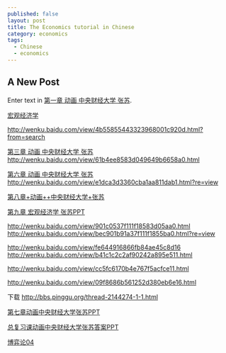 ```yaml
---
published: false
layout: post
title: The Economics tutorial in Chinese
category: economics
tags:
  - Chinese
  - economics
---
```

## A New Post

Enter text in [第一章 动画 中央财经大学 张苏](http://wenku.baidu.com/view/96c6fa422af90242a995e532.html?from=search&isbtn=1). 




[宏观经济学](http://www.51wendang.com/doc/bab1d27635ca81999fb3452f)

http://wenku.baidu.com/view/4b55855443323968001c920d.html?from=search


[第三章 动画 中央财经大学 张苏](http://wenku.baidu.com/view/5783e224bcd126fff7050b17)
http://wenku.baidu.com/view/61b4ee8583d049649b6658a0.html

[第六章 动画 中央财经大学 张苏](http://wenku.baidu.com/view/c9322714a216147917112817)
http://wenku.baidu.com/view/e1dca3d3360cba1aa811dab1.html?re=view

[第八章+动画++中央财经大学+张苏](http://wenku.baidu.com/view/f1aee88a6529647d272852a0.html)




[第九章 宏观经济学 张苏PPT](http://www.mianfeiwendang.com/doc/417f35410ab3e32a277007c8/8)

http://wenku.baidu.com/view/901c0537f111f18583d05aa0.html
http://wenku.baidu.com/view/bec901b91a37f111f1855ba0.html?re=view


http://wenku.baidu.com/view/fe644916866fb84ae45c8d16
http://wenku.baidu.com/view/b41c1c2c2af90242a895e511.html


http://wenku.baidu.com/view/cc5fc6170b4e767f5acfce11.html


http://wenku.baidu.com/view/09f8686b561252d380eb6e16.html


下载
http://bbs.pinggu.org/thread-2144274-1-1.html



[第七章动画中央财经大学张苏PPT](http://www.51wendang.com/doc/42753147d30a3c229c354f52/2)

[总复习课动画中央财经大学张苏答案PPT](http://www.51wendang.com/doc/620426a37161c635a10c4f49)






[博弈论04](http://wenku.baidu.com/view/03602f1aa300a6c30c229f0b)



